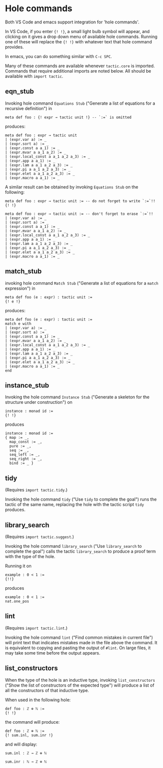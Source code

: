 # Hole commands

Both VS Code and emacs support integration for 'hole commands'.

In VS Code, if you enter `{! !}`, a small light bulb symbol will appear, and
clicking on it gives a drop down menu of available hole commands. Running one
of these will replace the `{! !}` with whatever text that hole command provides.

In emacs, you can do something similar with `C-c SPC`.

Many of these commands are available whenever `tactic.core` is imported.
Commands that require additional imports are noted below.
All should be available with `import tactic`.

## eqn_stub

Invoking hole command `Equations Stub` ("Generate a list of equations for a recursive definition") in

```
meta def foo : {! expr → tactic unit !} -- `:=` is omitted
```

produces:

```
meta def foo : expr → tactic unit
| (expr.var a) := _
| (expr.sort a) := _
| (expr.const a a_1) := _
| (expr.mvar a a_1 a_2) := _
| (expr.local_const a a_1 a_2 a_3) := _
| (expr.app a a_1) := _
| (expr.lam a a_1 a_2 a_3) := _
| (expr.pi a a_1 a_2 a_3) := _
| (expr.elet a a_1 a_2 a_3) := _
| (expr.macro a a_1) := _
```

A similar result can be obtained by invoking `Equations Stub` on the following:

```
meta def foo : expr → tactic unit := -- do not forget to write `:=`!!
{! !}
```

```
meta def foo : expr → tactic unit := -- don't forget to erase `:=`!!
| (expr.var a) := _
| (expr.sort a) := _
| (expr.const a a_1) := _
| (expr.mvar a a_1 a_2) := _
| (expr.local_const a a_1 a_2 a_3) := _
| (expr.app a a_1) := _
| (expr.lam a a_1 a_2 a_3) := _
| (expr.pi a a_1 a_2 a_3) := _
| (expr.elet a a_1 a_2 a_3) := _
| (expr.macro a a_1) := _
```

## match_stub

invoking hole command `Match Stub` ("Generate a list of equations for a `match` expression") in

```
meta def foo (e : expr) : tactic unit :=
{! e !}
```

produces:

```
meta def foo (e : expr) : tactic unit :=
match e with
| (expr.var a) := _
| (expr.sort a) := _
| (expr.const a a_1) := _
| (expr.mvar a a_1 a_2) := _
| (expr.local_const a a_1 a_2 a_3) := _
| (expr.app a a_1) := _
| (expr.lam a a_1 a_2 a_3) := _
| (expr.pi a a_1 a_2 a_3) := _
| (expr.elet a a_1 a_2 a_3) := _
| (expr.macro a a_1) := _
end
```

## instance_stub

Invoking the hole command `Instance Stub` ("Generate a skeleton for the structure under construction") on

```
instance : monad id :=
{! !}
```

produces

```
instance : monad id :=
{ map := _,
  map_const := _,
  pure := _,
  seq := _,
  seq_left := _,
  seq_right := _,
  bind := _ }
```

## tidy

(Requires `import tactic.tidy`.)

Invoking the hole command `tidy` ("Use `tidy` to complete the goal") runs the tactic of the same name,
replacing the hole with the tactic script `tidy` produces.

## library_search

(Requires `import tactic.suggest`.)

Invoking the hole command `library_search` ("Use `library_search` to complete the goal") calls the tactic `library_search` to produce a proof term with the type of the hole.

Running it on

```
example : 0 < 1 :=
{!!}
```

produces

```
example : 0 < 1 :=
nat.one_pos
```

## lint

(Requires `import tactic.lint`.)

Invoking the hole command `lint` ("Find common mistakes in current file") will print text that
indicates mistakes made in the file above the command. It is equivalent to copying and pasting the
output of `#lint`. On large files, it may take some time before the output appears.

## list_constructors

When the type of the hole is an inductive type, invoking `list_constructors` ("Show the list of constructors of the expected type") will produce a list of all the constructors of that inductive type.

When used in the following hole:

```
def foo : ℤ ⊕ ℕ :=
{! !}
```

the command will produce:

```
def foo : ℤ ⊕ ℕ :=
{! sum.inl, sum.inr !}
```

and will display:

```
sum.inl : ℤ → ℤ ⊕ ℕ

sum.inr : ℕ → ℤ ⊕ ℕ
```
